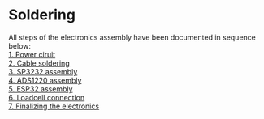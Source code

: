 # Soldering

All steps of the electronics assembly have been documented in sequence below: <br>
[1. Power ciruit](1-PowerCircuit) <br>
[2. Cable soldering](2-Wiring) <br>
[3. SP3232 assembly](3-SP3232) <br>
[4. ADS1220 assembly](4-ADS1220) <br>
[5. ESP32 assembly](5-ESP32) <br>
[6. Loadcell connection](6-Loadcell) <br>
[7. Finalizing the electronics](7-Connection) <br>







